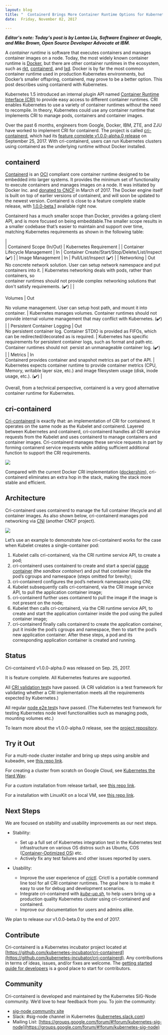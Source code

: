 ```yaml
---
layout: blog
title: "  Containerd Brings More Container Runtime Options for Kubernetes "
date:  Friday, November 02, 2017 

---
```

 **_Editor's note: Today's post is by Lantao Liu, Software Engineer at Google, and Mike Brown, Open Source Developer Advocate at IBM._**  
  
A _container runtime_ is software that executes containers and manages container images on a node. Today, the most widely known container runtime is [Docker](https://www.docker.com/), but there are other container runtimes in the ecosystem, such as [rkt](https://coreos.com/rkt/), [containerd](https://containerd.io/), and [lxd](https://linuxcontainers.org/lxd/). Docker is by far the most common container runtime used in production Kubernetes environments, but Docker’s smaller offspring, containerd, may prove to be a better option. This post describes using containerd with Kubernetes.  
  
Kubernetes 1.5 introduced an internal plugin API named [Container Runtime Interface (CRI)](http://blog.kubernetes.io/2016/12/container-runtime-interface-cri-in-kubernetes.html) to provide easy access to different container runtimes. CRI enables Kubernetes to use a variety of container runtimes without the need to recompile. In theory, Kubernetes could use any container runtime that implements CRI to manage pods, containers and container images.  
  
Over the past 6 months, engineers from Google, Docker, IBM, ZTE, and ZJU have worked to implement CRI for containerd. The project is called [cri-containerd](https://github.com/kubernetes-incubator/cri-containerd), which had its [feature complete v1.0.0-alpha.0 release](https://github.com/kubernetes-incubator/cri-containerd/releases/tag/v1.0.0-alpha.0) on September 25, 2017. With cri-containerd, users can run Kubernetes clusters using containerd as the underlying runtime without Docker installed.  
  
  

## containerd

  
[Containerd](https://containerd.io/) is an [OCI](https://www.opencontainers.org/) compliant core container runtime designed to be embedded into larger systems. It provides the minimum set of functionality to execute containers and manages images on a node. It was initiated by Docker Inc. and [donated to CNCF](https://www.cncf.io/announcement/2017/03/29/containerd-joins-cloud-native-computing-foundation/) in March of 2017. The Docker engine itself is built on top of earlier versions of containerd, and will soon be updated to the newest version. Containerd is close to a feature complete stable release, with [1.0.0-beta.1](https://github.com/containerd/containerd/releases/tag/v1.0.0-beta.1) available right now.  
  
Containerd has a much smaller scope than Docker, provides a golang client API, and is more focused on being embeddable.The smaller scope results in a smaller codebase that’s easier to maintain and support over time, matching Kubernetes requirements as shown in the following table:  
  
  
  

|   
 | 
Containerd Scope (In/Out)
 | 
Kubernetes Requirement
 |
| 
Container Lifecycle Management
 | 
In
 | 
Container Create/Start/Stop/Delete/List/Inspect (✔️)
 |
| 
Image Management
 | 
In
 | 
Pull/List/Inspect (✔️)
 |
| 
Networking
 | 
Out  
No concrete network solution. User can setup network namespace and put containers into it.
 | 
Kubernetes networking deals with pods, rather than containers, so  
container runtimes should not provide complex networking solutions that  
don't satisfy requirements. (✔️)
 |
| 
  
Volumes
 | 
Out

No volume management. User can setup host path, and mount it into container.
 | 
Kubernetes manages volumes. Container runtimes should not provide internal volume management that may conflict with Kubernetes. (✔️)
 |
| 
Persistent Container Logging
 | 
Out  
No persistent container log. Container STDIO is provided as FIFOs, which can be redirected/decorated as is required.
 | 
Kubernetes has specific requirements for persistent container logs, such as format and path etc. Container runtimes should not &nbsp;persist an unmanageable container log. (✔️)
 |
| 
Metrics
 | 
In  
Containerd provides container and snapshot metrics as part of the API.
 | 
Kubernetes expects container runtime to provide container metrics (CPU, Memory, writable layer size, etc.) and image filesystem usage (disk, inode usage, etc.). (✔️)
 |

   
Overall, from a technical perspective, containerd is a very good alternative container runtime for Kubernetes.

  

  

## cri-containerd
  
[Cri-containerd](https://github.com/kubernetes-incubator/cri-containerd) is exactly that: an implementation of CRI for containerd. It operates on the same node as the Kubelet and containerd. Layered between Kubernetes and containerd, cri-containerd handles all CRI service requests from the Kubelet and uses containerd to manage containers and container images. Cri-containerd manages these service requests in part by forming containerd service requests while adding sufficient additional function to support the CRI requirements.  
  
 ![](https://lh6.googleusercontent.com/4NGAPzwhkL0GTNjkAEFN9iWX_Wc0ZE-AZxAxEw4E5aOntuGmv764b3ZYQUyapSnP9BrlUs2rUyo5kiCrj5QuiMHw3-dz2vPUDma029Qt3tej9QABEHFSsOBsq6LjLfFhTBgMhAAc)  
  
Compared with the current Docker CRI implementation ([dockershim](https://github.com/kubernetes/kubernetes/tree/master/pkg/kubelet/dockershim)), cri-containerd eliminates an extra hop in the stack, making the stack more stable and efficient.

  

## Architecture
Cri-containerd uses containerd to manage the full container lifecycle and all container images. As also shown below, cri-containerd manages pod networking via [CNI](https://github.com/containernetworking/cni) (another CNCF project).  
  
 ![](https://lh5.googleusercontent.com/sfkhKO3jiLZ9_TtPpxTsKxkbe1KHg1nrfqkbJYrjN2DbNQE_y31NJVSyDIXe0oQjSwVcQ4gFCyr1MZ9_V4GZuuiHwuU3Pq6ldpRhcRiiuTJaRVuezPK9KFLKovP8mQ6sXTYF_eru)  
  
Let’s use an example to demonstrate how cri-containerd works for the case when Kubelet creates a single-container pod:  

1. Kubelet calls cri-containerd, via the CRI runtime service API, to create a pod;
2. cri-containerd uses containerd to create and start a special [pause container](https://www.ianlewis.org/en/almighty-pause-container) (the _sandbox container_) and put that container inside the pod’s cgroups and namespace (steps omitted for brevity);
3. cri-containerd configures the pod’s network namespace using CNI;
4. Kubelet subsequently calls cri-containerd, via the CRI image service API, to pull the application container image;
5. cri-containerd further uses containerd to pull the image if the image is not present on the node;
6. Kubelet then calls cri-containerd, via the CRI runtime service API, to create and start the application container inside the pod using the pulled container image;
7. cri-containerd finally calls containerd to create the application container, put it inside the pod’s cgroups and namespace, then to start the pod’s new application container.
After these steps, a pod and its corresponding application container is created and running.

  

## Status
Cri-containerd v1.0.0-alpha.0 was released on Sep. 25, 2017.  
  
It is feature complete. All Kubernetes features are supported.  
  
All [CRI validation test](https://github.com/kubernetes/community/blob/master/contributors/devel/cri-validation.md)s have passed. (A CRI validation is a test framework for validating whether a CRI implementation meets all the requirements expected by Kubernetes.)  
  
All regular [node e2e test](https://github.com/kubernetes/community/blob/master/contributors/devel/e2e-node-tests.md)s have passed. (The Kubernetes test framework for testing Kubernetes node level functionalities such as managing pods, mounting volumes etc.)  
  
To learn more about the v1.0.0-alpha.0 release, see the [project repository](https://github.com/kubernetes-incubator/cri-containerd/releases/tag/v1.0.0-alpha.0).

  

## Try it Out
  
For a multi-node cluster installer and bring up steps using ansible and kubeadm, see [this repo link](https://github.com/kubernetes-incubator/cri-containerd/blob/master/contrib/ansible/README.md).  
  
For creating a cluster from scratch on Google Cloud, see [Kubernetes the Hard Way](https://github.com/kelseyhightower/kubernetes-the-hard-way).  
  
For a custom installation from release tarball, see [this repo link](https://github.com/kubernetes-incubator/cri-containerd/blob/master/docs/installation.md).  
  
For a installation with LinuxKit on a local VM, see [this repo link](https://github.com/linuxkit/linuxkit/tree/master/projects/kubernetes).

  

  

## Next Steps
We are focused on stability and usability improvements as our next steps.  
  

- Stability:

  - Set up a full set of Kubernetes integration test in the Kubernetes test infrastructure on various OS distros such as Ubuntu, COS ([Container-Optimized OS](https://cloud.google.com/container-optimized-os/docs/)) etc.
  - Actively fix any test failures and other issues reported by users.
  

- Usability:

  - Improve the user experience of [_crictl_](https://github.com/kubernetes-incubator/cri-tools/blob/master/docs/crictl.md). Crictl is a portable command line tool for all CRI container runtimes. The goal here is to make it easy to use for debug and development scenarios.
  - Integrate cri-containerd with [_kube-up.sh_](https://kubernetes.io/docs/getting-started-guides/gce/), to help users bring up a production quality Kubernetes cluster using cri-containerd and containerd.
  - Improve our documentation for users and admins alike.
  
We plan to release our v1.0.0-beta.0 by the end of 2017.

  

  

## Contribute
Cri-containerd is a Kubernetes incubator project located at [https://github.com/kubernetes-incubator/cri-containerd](https://github.com/kubernetes-incubator/cri-containerd). Any contributions in terms of ideas, issues, and/or fixes are welcome. The [getting started guide for developers](https://github.com/kubernetes-incubator/cri-containerd#getting-started-for-developers) is a good place to start for contributors.

  

## Community
  
Cri-containerd is developed and maintained by the Kubernetes SIG-Node community. We’d love to hear feedback from you. To join the community:  

- [sig-node community site](https://github.com/kubernetes/community/tree/master/sig-node)
- Slack: #sig-node channel in Kubernetes ([kubernetes.slack.com](http://kubernetes.slack.com/))
- Mailing List: [https://groups.google.com/forum/#!forum/kubernetes-sig-node](https://groups.google.com/forum/#!forum/kubernetes-sig-node)

